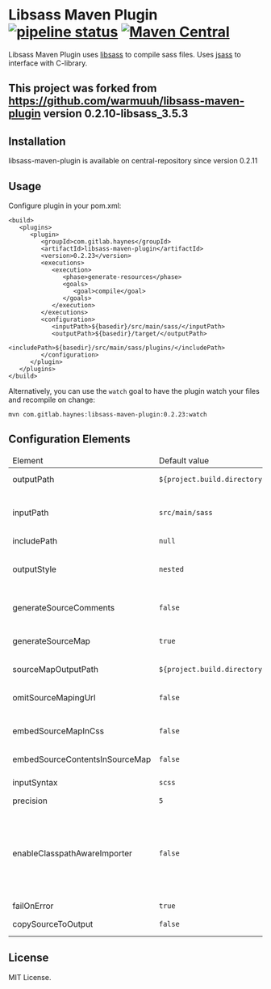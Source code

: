 Libsass Maven Plugin [![pipeline status](https://gitlab.com/haynes/libsass-maven-plugin/badges/master/pipeline.svg)](https://gitlab.com/haynes/libsass-maven-plugin/commits/master) [![Maven Central](https://img.shields.io/maven-central/v/com.gitlab.haynes/libsass-maven-plugin.svg)](https://mvnrepository.com/artifact/com.gitlab.haynes/libsass-maven-plugin)
==========

Libsass Maven Plugin uses [libsass](http://github.com/hcatlin/libsass) to compile sass files.
Uses [jsass](https://gitlab.com/jsass/jsass) to interface with C-library.

## This project was forked from https://github.com/warmuuh/libsass-maven-plugin version 0.2.10-libsass_3.5.3

Installation
-----
libsass-maven-plugin is available on central-repository since version 0.2.11

Usage
-----
Configure plugin in your pom.xml:

```
<build>
   <plugins>
      <plugin>
         <groupId>com.gitlab.haynes</groupId>
         <artifactId>libsass-maven-plugin</artifactId>
         <version>0.2.23</version>
         <executions>
            <execution>
               <phase>generate-resources</phase>
               <goals>
                  <goal>compile</goal>
               </goals>
            </execution>
         </executions>
         <configuration>
            <inputPath>${basedir}/src/main/sass/</inputPath>
            <outputPath>${basedir}/target/</outputPath>
            <includePath>${basedir}/src/main/sass/plugins/</includePath>
         </configuration>
      </plugin>
   </plugins>
</build>
```

Alternatively, you can use the `watch` goal to have the plugin watch your files and recompile on change:
```
mvn com.gitlab.haynes:libsass-maven-plugin:0.2.23:watch
```

Configuration Elements
----------------------

<table>
  <thead>
    <tr>
       <td>Element</td>
       <td>Default value</td>
       <td>Documentation</td>
    </tr>
  </thead>
  <tbody>
    <tr>
      <td>outputPath</td>
      <td><code>${project.build.directory}</code></td>
      <td>The directory in which the compiled CSS files will be placed.</td>
    </tr>
    <tr>
      <td>inputPath</td>
      <td><code>src/main/sass</code></td>
      <td>
        The directories from which the source <code>.scss</code> files will be read, ';'-separated. These directories will be
        traversed recursively, and all <code>.scss</code> files found in these directories or subdirectories
        will be compiled.
      </td>
    </tr>
    <tr>
      <td>includePath</td>
      <td><code>null</code></td>
      <td>Additional include path, ';'-separated</td>
    </tr>
    <tr>
      <td>outputStyle</td>
      <td><code>nested</code></td>
      <td>
         Output style for the generated css code. One of <code>nested</code>, <code>expanded</code>,
         <code>compact</code>, <code>compressed</code>. Note that as of libsass 3.1, <code>expanded</code>
         and <code>compact</code> result in the same output as <code>nested</code>.
      </td>
    </tr>
    <tr>
      <td>generateSourceComments</td>
      <td><code>false</code></td>
      <td>
         Emit comments in the compiled CSS indicating the corresponding source line. The default
         value is <code>false</code>.
      </td>
    </tr>
    <tr>
      <td>generateSourceMap</td>
      <td><code>true</code></td>
      <td>
        Generate source map files. The generated source map files will be placed in the directory
        specified by <code>sourceMapOutputPath</code>.
      </td>
    </tr>
    <tr>
      <td>sourceMapOutputPath</td>
      <td><code>${project.build.directory}</code></td>
      <td>
        The directory in which the source map files that correspond to the compiled CSS will be placed
      </td>
    </tr>
    <tr>
      <td>omitSourceMapingUrl</td>
      <td><code>false</code></td>
      <td>
        Prevents the generation of the <code>sourceMappingUrl</code> special comment as the last
        line of the compiled CSS.
      </td>
    </tr>
    <tr>
      <td>embedSourceMapInCss</td>
      <td><code>false</code></td>
      <td>
        Embeds the whole source map data directly into the compiled CSS file by transforming
        <code>sourceMappingUrl</code> into a data URI.
      </td>
    </tr>
    <tr>
      <td>embedSourceContentsInSourceMap</td>
      <td><code>false</code></td>
      <td>
       Embeds the contents of the source <code>.scss</code> files in the source map file instead of the
       paths to those files
      </td>
    </tr>
    <tr>
      <td>inputSyntax</td>
      <td><code>scss</code></td>
      <td>
       Switches the input syntax used by the files to either <code>sass</code> or <code>scss</code>.
      </td>
    </tr>
    <tr>
      <td>precision</td>
      <td><code>5</code></td>
      <td>
       Precision for fractional numbers
      </td>
    </tr>
    <tr>
      <td>enableClasspathAwareImporter</td>
      <td><code>false</code></td>
      <td>
       Enables classpath aware importer which make possible to <code>@import</code> files from classpath and WebJars.
       For classpath resources use <code>@import 'path/to/resource/in/classpath';</code>.
       For WebJar resources a shortcut can be used: <code>@import '{package}/{path}';</code> imports resource
       <code>META-INF/resources/webjars/{package}/{version}/{path}</code>.  
       Warning:  
       <code>Due to a limitation in jsass, this currently only works with scss files.</code>
      </td>
    </tr>
     <tr>
      <td>failOnError</td>
      <td><code>true</code></td>
      <td>
       should fail the build in case of compilation errors.
      </td>
    </tr>
    <tr>
      <td>copySourceToOutput</td>
      <td><code>false</code></td>
      <td>
       copies all files from source directory to output directory
      </td>
    </tr>
  </tbody>
</table>


License
-------

MIT License.
